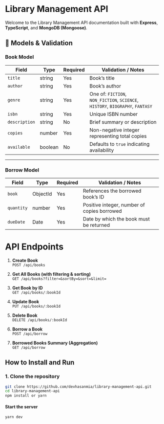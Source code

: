 # Library Management API
Welcome to the Library Management API documentation built with **Express**, **TypeScript**, and **MongoDB (Mongoose)**.

## 📖 Models & Validation
### Book Model

| Field       | Type    | Required | Validation / Notes                              |
|-------------|---------|----------|-----------------------------------------------|
| `title`     | string  | Yes      | Book’s title                                  |
| `author`    | string  | Yes      | Book’s author                                 |
| `genre`     | string  | Yes      | One of: `FICTION`, `NON_FICTION`, `SCIENCE`, `HISTORY`, `BIOGRAPHY`, `FANTASY` |
| `isbn`      | string  | Yes      | Unique ISBN number                            |
| `description` | string | No       | Brief summary or description                   |
| `copies`    | number  | Yes      | Non-negative integer representing total copies |
| `available` | boolean | No       | Defaults to `true` indicating availability   |

---

### Borrow Model

| Field     | Type     | Required | Validation / Notes                            |
|-----------|----------|----------|-----------------------------------------------|
| `book`    | ObjectId | Yes      | References the borrowed book’s ID             |
| `quantity`| number   | Yes      | Positive integer, number of copies borrowed   |
| `dueDate` | Date     | Yes      | Date by which the book must be returned       |

# API Endpoints

1. **Create Book**  
   `POST /api/books`

2. **Get All Books (with filtering & sorting)**  
   `GET /api/books?filter=&sortBy=&sort=&limit=`

3. **Get Book by ID**  
   `GET /api/books/:bookId`

4. **Update Book**  
   `PUT /api/books/:bookId`

5. **Delete Book**  
   `DELETE /api/books/:bookId`

6. **Borrow a Book**  
   `POST /api/borrow`

7. **Borrowed Books Summary (Aggregation)**  
   `GET /api/borrow`
## How to Install and Run

### 1. Clone the repository

```bash
git clone https://github.com/devhasanmia/library-management-api.git
cd library-management-api
npm install or yarn
```
#### Start the server
```bash
yarn dev
